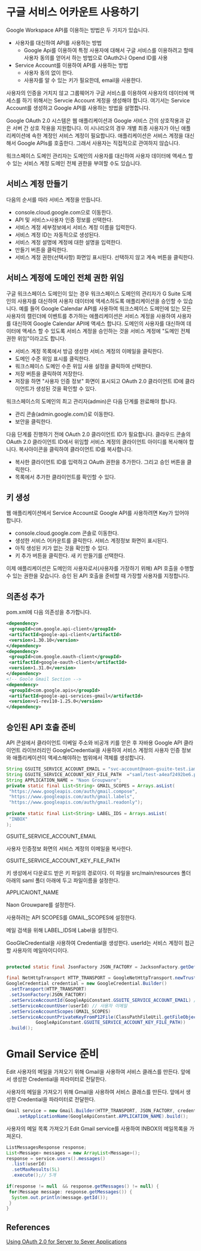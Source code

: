 
# 구글 서비스 어카운트 사용하기

Google Workspace API를 이용하는 방법은 두 가지가 있습니다.  
* 사용자를 대신하여 API를 사용하는 방법
  * Google Api를 이용하여 특정 사용자에 대해서 구글 서비스를 이용하려고 할때 사용자 동의를 얻어서 하는 방법으로 OAuth2나 Opend ID를 사용 
* Service Account를 이용하여 API를 사용하는 방법
  * 사용자 동의 없이 한다. 
  * 사용자를 알 수 있는 키가 필요한데, email을 사용한다. 


사용자의 인증을 거치지 않고 그룹웨어가 구글 서비스를 이용하여 사용자의 데이터에 액세스를 하기 위해서는 Servcie Account 게정을 생성해야 합니다. 여기서는 Service Account를 생성하고 Google API를 사용하는 방법을 설명합니다. 

Google OAuth 2.0 시스템은 웹 애플리케이션과 Google 서비스 간의 상호작용과 같은 서버 간 상호 작용을 지원합니다.  이 시나리오의 경우 개별 최종 사용자가 아닌 애플리케이션에 속한 계정인 서비스 계정이 필요합니다.  애플리케이션은 서비스 계정을 대신해서 Google APIs를 호출한다. 그래서 사용자는 직접적으로 관여하지 않습니다.  

워크스페이스 도메인 관리자는 도메인의 사용자를 대신하여 사용자 데이터에 액세스 할 수 있는 서비스 계정 도메인 전체 권한을 부여할 수도 있습니다. 


## 서비스 계정 만들기 
다음의 순서를 따라 서비스 계정을 만듭니다. 

* console.cloud.google.com으로 이동한다.
* API 및 서비스>사용자 인증 정보를 선택한다. 
* 서비스 계정 세부정보에서 서비스 계정 이름을 입력한다. 
* 서비스 계정 ID는 자동적으로 생성된다. 
* 서비스 계정 설명에 계정에 대한 설명을 입력한다. 
* 만들기 버튼을 클릭한다.
* 서비스 계정 권한(선택사항) 화면잉 표시된다.  선택하지 않고 계속 버튼을 클릭한다. 




## 서비스 계정에 도메인 전체 권한 위임

구글 워크스페이스 도메인이 있는 경우 워크스페이스 도메인의 관리자가 G Suite 도메인의 사용자를 대신하여 사용자 데이터에 액세스하도록 애플리케이션을 승인할 수 있습니다.   예를 들어 Google Calendar API를 사용하여 워크스페이스 도메인에 있는 모든 사용자의 캘린더에 이벤트를 추가하는 애플리케이션은 서비스 계정을 사용하여 사용자를 대신하여 Google Calendar API에 액세스 합니다. 도메인의 사용자를 대신하여 데이터에 액세스 할 수 있도록 서비스 계정을 승인하는 것을 서비스 계정에 "도메인 전체 권한 위임"이라고도 합니다. 

* 서비스 계정 목록에서 방금 생성한 서비스 계정의 이메일을 클릭한다. 
* 도메인 수준 위임 표시를 클릭한다. 
* 워크스페이스 도메인 수준 위임 사용 설정을 클릭하여 선택한다. 
* 저장 버튼을 클릭하여 저장한다. 
* 저장을 하면 "사용자 인증 정보" 화면이 표시되고 OAuth 2.0 클라이언트 ID에 클라이언트가 생성된 것을 확인할 수 있다. 


워크스페이스의 도메인의 최고 관리자(admin)은 다음 단계를 완료해야 합니다. 

* 관리 콘솔(admin.google.com/)로 이동한다. 
* 보안을 클릭한다. 

다음 단계를 진행하기 전에 OAuth 2.0 클라이언트 ID가 필요합니다.  클라우드 콘솔의 OAuth 2.0 클라이언트 ID에서 위임할 서비스 계정의 클라이언트 아이디를 복사해야 합니다.  복사아이콘을 클릭하여 클라이언트 ID를 복사합니다. 


* 복사한 클라이언트 ID를 입력하고 OAuth 권한을 추가한다. 그리고 승인 버튼을 클릭한다. 
* 목록에서 추가한 클라이언트를 확인할 수 있다. 


## 키 생성
웹 애플리케이션에서 Service Account로 Google API를 사용하려면 Key가 있어야 합니다. 

* console.cloud.google.com 콘솔로 이동한다. 
* 생성한 서비스 어카운트를 클릭한다.  서비스 계정정보 화면이 표시된다. 
* 아직 생성된 키가 없는 것을 확인할 수 있다. 
* 키 추가 버튼을 클릭한다. 새 키 만들기를 선택한다. 

이제 애플리케이션은 도메인의 사용자로서(사용자를 가장하기 위해)  API 호출을 수행할 수 있는 권한을 갖습니다.  승인 된 API 호출을 준비할 때 가장할 사용자를 지정합니다. 



## 의존성 추가

pom.xml에 다음 의존성을 추가합니다. 

```xml
<dependency>
 <groupId>com.google.api-client</groupId>
 <artifactId>google-api-client</artifactId>
 <version>1.30.10</version>
</dependency>
<dependency>
 <groupId>com.google.oauth-client</groupId>
 <artifactId>google-oauth-client</artifactId>
 <version>1.31.0</version>
</dependency>
<!-- Goole Gmail Section -->
<dependency>
 <groupId>com.google.apis</groupId>
 <artifactId>google-api-services-gmail</artifactId>
 <version>v1-rev110-1.25.0</version>
</dependency>
```

## 승인된 API 호출 준비
API 콘설에서 클라이언트 이베일 주소와 비공개 키를 얻은 후 자바용 Google API 클라이언트 라이브러리인 GoogleCredential을 사용하여 서비스 계정의 사용자 인증 정보와 애플리케이션이 액세스해야하는 범위에서 객체를 생성합니다. 


```java
String GSUITE_SERVICE_ACCOUNT_EMAIL = "svc-account@naon-gsuite-test.iam.gserviceaccount.com"; 
String GSUITE_SERVICE_ACCOUNT_KEY_FILE_PATH  ="saml/test-a4eaf2492be6.p12";
String APPLICATION_NAME = "Naon Groupware"; 
private static final List<String> GMAIL_SCOPES = Arrays.asList(
 "https://www.googleapis.com/auth/gmail.compose",
 "https://www.googleapis.com/auth/gmail.labels", 
 "https://www.googleapis.com/auth/gmail.readonly");
 
private static final List<String> LABEL_IDS = Arrays.asList(
 "INBOX"
);
```


 GSUITE_SERVICE_ACCOUNT_EMAIL

사용자 인증정보 화면의 서비스 계정의 이메일을 복사한다. 

GSUITE_SERVICE_ACCOUNT_KEY_FILE_PATH

키 생성에서 다운로드 받은 키 파일의 경로이다. 이 파일을 src/main/resources 폴더 아래의 saml 폴더 아래에 두고 파일이름을 설정한다. 

APPLICAIONT_NAME

Naon Grouwpare를 설정한다. 

사용하려는 API SCOPES를  GMAIL_SCOPES에 설정한다. 

메일 검색을 위해 LABEL_IDS에 Label을 설정한다. 

GooGleCredential을 사용하여 Credential을 생성한다.  userId는 서비스 계정이 접근할 사용자의 메일아이디이다.  

```java

protected static final JsonFactory JSON_FACTORY = JacksonFactory.getDefaultInstance();
 
final NetHttpTransport HTTP_TRANSPORT = GoogleNetHttpTransport.newTrustedTransport();
GoogleCredential credential = new GoogleCredential.Builder()
 .setTransport(HTTP_TRANSPORT)
 .setJsonFactory(JSON_FACTORY)
 .setServiceAccountId(GoogleApiConstant.GSUITE_SERVICE_ACCOUNT_EMAIL) // Service Account Email
 .setServiceAccountUser(userId) // 사용자 이메일
 .setServiceAccountScopes(GMAIL_SCOPES)
 .setServiceAccountPrivateKeyFromP12File(ClassPathFileUtil.getFileObject(
           GoogleApiConstant.GSUITE_SERVICE_ACCOUNT_KEY_FILE_PATH))
 .build(); 
 ```


 # Gmail Service 준비
Edit
사용자의 메일을 가져오기 위해 Gmail을 사용하여 서비스 클래스를 만든다. 앞에서 생성한 Credential을 파라미터로 전달한다. 

사용자의 메일을 가져오기 위해 Gmail을 사용하여 서비스 클래스를 만든다. 앞에서 생성한 Credential을 파라미터로 전달한다. 
```java
Gmail service = new Gmail.Builder(HTTP_TRANSPORT, JSON_FACTORY, credential)
    .setApplicationName(GoogleApiConstant.APPLICATION_NAME).build();
```


사용자의 메일 목록 가져오기 
Edit
Gmail  service를 사용하여 INBOX의 메일목록을 가져온다. 
```java
ListMessagesResponse response;
List<Message> messages = new ArrayList<Message>();
response = service.users().messages()
  .list(userId)
  .setMaxResults(5L)
  .execute();// 5개
  
if(response != null  && response.getMessages() != null) {
 for(Message message: response.getMessages()) {
  System.out.println(message.getId());
 }
}
```



## References

[Using OAuth 2.0 for Server to Sever Applications](https://developers.google.com/identity/protocols/oauth2/service-account#delegatingauthority)
